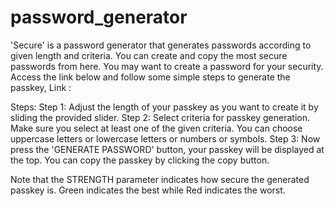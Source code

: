 # password_generator
'Secure' is a password generator that generates passwords according to given length and criteria. You can create and copy the most secure passwords from here.
You may want to create a password for your security.
Access the link below and follow some simple steps to generate the passkey,
Link : 

Steps:
Step 1: Adjust the length of your passkey as you want to create it by sliding the provided slider.
Step 2: Select criteria for passkey generation. Make sure you select at least one of the given criteria. You can choose 
        uppercase letters or lowercase letters or numbers or symbols.
Step 3: Now press the 'GENERATE PASSWORD' button, your passkey will be displayed at the top. You can copy the passkey 
        by clicking the copy button.

Note that the STRENGTH parameter indicates how secure the generated passkey is. Green indicates the best while Red indicates the worst.
